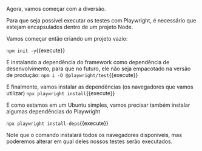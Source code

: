Agora, vamos começar com a diversão.



Para que seja possível executar os testes com Playwright, é necessário que estejam encapsulados dentro de um projeto Node.

Vamos começar então criando um projeto vazio:

`npm init -y`{{execute}}



E instalando a dependência do framework como dependência de desenvolvimento, para que no futuro, ele não seja empacotado na versão de produção:
`npm i -D @playwright/test`{{execute}}



E finalmente, vamos instalar as dependências (os navegadores que vamos utilizar)
`npx playwright install`{{execute}}

E como estamos em um Ubuntu simples, vamos precisar também instalar algumas dependências do Playwright

`npx playwright install-deps`{{execute}}



Note que o comando instalará todos os navegadores disponíveis, mas poderemos alterar em qual deles nossos testes serão executados.

